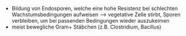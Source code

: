 - Bildung von Endosporen, welche eine hohe Resistenz bei schlechten Wachstumsbedingungen aufweisen --> vegetative Zelle stirbt, Sporen verbleiben, um bei passenden Bedingungen wieder auszukeimen
- meist bewegliche Gram+ Stäbchen (z.B. Clostridium, Bacillus)